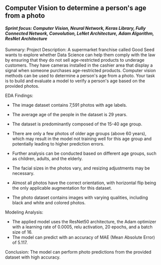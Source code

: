 ## Computer Vision to determine a person's age from a photo
#### <i>Sprint focus: Computer Vision, Neural Network, Keras Library, Fully Connected Network, Convolution, LeNet Architecture, Adam Algorithm, ResNet Architecture </i>

Summary:
Project Description: A supermarket franchise called Good Seed wants to explore whether Data Science can help them comply with the law by ensuring that they do not sell age-restricted products to underage customers. They have cameras installed in the cashier area that display a signal when someone purchases age-restricted products. Computer vision methods can be used to determine a person's age from a photo. Your task is to build and evaluate a model to verify a person's age based on the provided photos.

EDA Findings:
-	The image dataset contains 7,591 photos with age labels.
-	The average age of the people in the dataset is 29 years.
-	The dataset is predominantly composed of the 15-40 age group.
-	There are only a few photos of older age groups (above 60 years), which may result in the model not training well for this age group and potentially leading to higher prediction errors.
-	Further analysis can be conducted based on different age groups, such as children, adults, and the elderly.
-	The facial sizes in the photos vary, and resizing adjustments may be necessary.

-	Almost all photos have the correct orientation, with horizontal flip being the only applicable augmentation for this dataset.
-	The photo dataset contains images with varying qualities, including black and white and colored photos.

Modeling Analysis:
-	The applied model uses the ResNet50 architecture, the Adam optimizer with a learning rate of 0.0005, relu activation, 20 epochs, and a batch size of 16.
-	The model can predict with an accuracy of MAE (Mean Absolute Error) of 5.117.

Conclusion: The model can perform photo predictions from the provided dataset with high accuracy.
